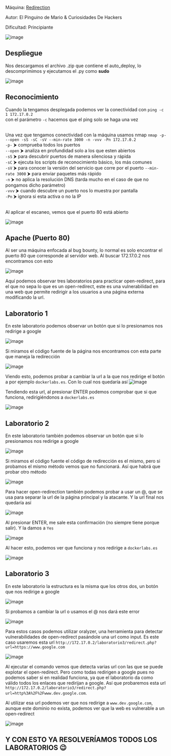 Máquina: [Redirection](https://bugbountylabs.com/)

Autor: El Pinguino de Mario & Curiosidades De Hackers

Dificultad: Principiante

![image](images/Redirection.PNG)

## Despliegue

Nos descargamos el archivo .zip que contiene el auto_deploy, lo descomprimimos y ejecutamos el .py como **sudo**

![image](images/despliegue.PNG)


## Reconocimiento

Cuando la tengamos desplegada podemos ver la conectividad con ```ping -c 1 172.17.0.2``` 
<br>
con el parámetro `-c` hacemos que el ping solo se haga una vez<br>
<br>


Una vez que tengamos conectividad con la máquina usamos nmap ```nmap -p- --open -sS -sC -sV --min-rate 3000 -n -vvv -Pn 172.17.0.2``` <br>
`-p-` ⮞ comprueba todos los puertos <br>
`--open` ⮞ analiza en profundidad solo a los que esten abiertos <br>
`-sS` ⮞ para descubrir puertos de manera silenciosa y rápida <br> 
`-sC` ⮞ ejecuta los scripts de reconocimiento básico, los más comunes <br> 
`-sV` ⮞ para conocer la versión del servicio que corre por el puerto
`--min-rate 3000` ⮞ para enviar paquetes más rápido <br> 
`-n` ⮞ no aplica la resolución DNS (tarda mucho en el caso de que no pongamos dicho parámetro)<br> 
`-vvv` ⮞ cuando descubre un puerto nos lo muestra por pantalla <br> 
`-Pn` ⮞ ignora si esta activa o no la IP<br> 
<br>

Al aplicar el escaneo, vemos que el puerto 80 está abierto
<br>

![image](images/nmap.PNG)
<br>

## Apache (Puerto 80)

Al ser una máquina enfocada al bug bounty, lo normal es solo encontrar el puerto 80 que corresponde al servidor web. Al buscar 172.17.0.2 nos encontramos con esto

![image](images/inicio.PNG)


Aquí podemos observar tres laboratorios para practicar open-redirect, para el que no sepa lo que es un open-redirect, este es una vulnerabilidad en una web que permite redirigir a los usuarios a una página externa modificando la url.


## Laboratorio 1

En este laboratorio podemos observar un botón que si lo presionamos nos redirige a google

![image](images/laboratorio1.PNG)

Si miramos el código fuente de la página nos encontramos con esta parte que maneja la redirección

![image](images/enlace1.PNG)


Viendo esto, podemos probar a cambiar la url a la que nos redirige el botón a por ejemplo `dockerlabs.es`. Con lo cual nos quedaría así ![image](images/url1.PNG)

Tendiendo esta url, al presionar ENTER podemos comprobar que si que funciona, redirigiéndonos a `dockerlabs.es`

![image](images/dockerlabs.PNG)


## Laboratorio 2

En este laboratorio también podemos observar un botón que si lo presionamos nos redirige a google

![image](images/laboratorio2.PNG)

Si miramos el código fuente el código de redirección es el mismo, pero si probamos el mismo método vemos que no funcionará. Así que habrá que probar otro método

![image](images/error1.PNG)

Para hacer open-redirection también podemos probar a usar un @, que se usa para separar la url de la página principal y la atacante. Y la url final nos quedaría así

![image](images/url2.PNG)

Al presionar ENTER, me sale esta confirmación (no siempre tiene porque salir). Y la damos a `Yes`

![image](images/confirmación.PNG)

Al hacer esto, podemos ver que funciona y nos redirige a `dockerlabs.es`

![image](images/dockerlabs.PNG)


## Laboratorio 3

En este laboratorio la estructura es la misma que los otros dos, un botón que nos redirige a google

![image](images/laboratorio3.PNG)

Si probamos a cambiar la url o usamos el @ nos dará este error

![image](images/error1.PNG)

Para estos casos podemos utilizar oralyzer, una herramienta para detectar vulnerabilidades de open-redirect pasándole una url como input. Es este caso usaremos esta url `http://172.17.0.2/laboratorio3/redirect.php?url=https://www.google.com`

![image](images/oralyzer.PNG)

Al ejecutar el comando vemos que detecta varias url con las que se puede explotar el open-redirect. Pero como todas redirigen a google pues no podemos saber si en realidad funciona, ya que el laboratorio da como válido todos los enlaces que redirijan a google. Así que probaremos esta url `http://172.17.0.2/laboratorio3/redirect.php?url=http%3A%2F%2Fwww.dev.google.com`.

Al utilizar esa url podemos ver que nos redirige a `www.dev.google.com`, aunque este dominio no exista, podemos ver que la web es vulnerable a un open-redirect

![image](images/final.PNG)


## Y CON ESTO YA RESOLVERÍAMOS TODOS LOS LABORATORIOS 😉
